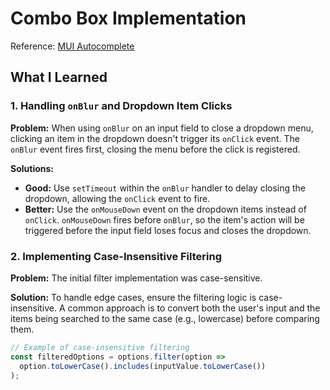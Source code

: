 # Combo Box Implementation

Reference: [MUI Autocomplete](https://mui.com/material-ui/react-autocomplete/)

## What I Learned

### 1. Handling `onBlur` and Dropdown Item Clicks

**Problem:** When using `onBlur` on an input field to close a dropdown menu, clicking an item in the dropdown doesn't trigger its `onClick` event. The `onBlur` event fires first, closing the menu before the click is registered.

**Solutions:**
- **Good:** Use `setTimeout` within the `onBlur` handler to delay closing the dropdown, allowing the `onClick` event to fire.
- **Better:** Use the `onMouseDown` event on the dropdown items instead of `onClick`. `onMouseDown` fires before `onBlur`, so the item's action will be triggered before the input field loses focus and closes the dropdown.

### 2. Implementing Case-Insensitive Filtering

**Problem:** The initial filter implementation was case-sensitive.

**Solution:** To handle edge cases, ensure the filtering logic is case-insensitive. A common approach is to convert both the user's input and the items being searched to the same case (e.g., lowercase) before comparing them.

```javascript
// Example of case-insensitive filtering
const filteredOptions = options.filter(option =>
  option.toLowerCase().includes(inputValue.toLowerCase())
);
```